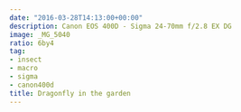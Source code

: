 ```yaml
---
date: "2016-03-28T14:13:00+00:00"
description: Canon EOS 400D - Sigma 24-70mm f/2.8 EX DG
image: _MG_5040
ratio: 6by4
tag:
- insect
- macro
- sigma
- canon400d
title: Dragonfly in the garden
---
```


